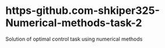 # https-github.com-shkiper325-Numerical-methods-task-2
Solution of optimal control task using numerical methods
